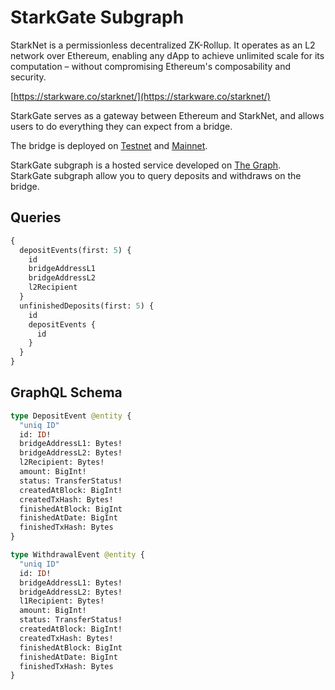 # StarkGate Subgraph 

StarkNet is a permissionless decentralized ZK-Rollup. It operates as an L2 network over Ethereum, enabling any dApp to achieve unlimited scale for its computation – without compromising Ethereum's composability and security.

[https://starkware.co/starknet/](https://starkware.co/starknet/)

StarkGate serves as a gateway between Ethereum and StarkNet, and allows users to do everything they can expect from a bridge.

The bridge is deployed on [Testnet](https://goerli.starkgate.starknet.io/) and [Mainnet](https://starkgate.starknet.io/).

StarkGate subgraph is a hosted service developed on [The Graph](https://thegraph.com/).<br/>
StarkGate subgraph allow you to query deposits and withdraws on the bridge.

## Queries

```graphql
{
  depositEvents(first: 5) {
    id
    bridgeAddressL1
    bridgeAddressL2
    l2Recipient
  }
  unfinishedDeposits(first: 5) {
    id
    depositEvents {
      id
    }
  }
}
```

## GraphQL Schema

```graphql
type DepositEvent @entity {
  "uniq ID"
  id: ID!
  bridgeAddressL1: Bytes!
  bridgeAddressL2: Bytes!
  l2Recipient: Bytes!
  amount: BigInt!
  status: TransferStatus!
  createdAtBlock: BigInt!
  createdTxHash: Bytes!
  finishedAtBlock: BigInt
  finishedAtDate: BigInt
  finishedTxHash: Bytes
}
```

```graphql
type WithdrawalEvent @entity {
  "uniq ID"
  id: ID!
  bridgeAddressL1: Bytes!
  bridgeAddressL2: Bytes!
  l1Recipient: Bytes!
  amount: BigInt!
  status: TransferStatus!
  createdAtBlock: BigInt!
  createdTxHash: Bytes!
  finishedAtBlock: BigInt
  finishedAtDate: BigInt
  finishedTxHash: Bytes
}
```